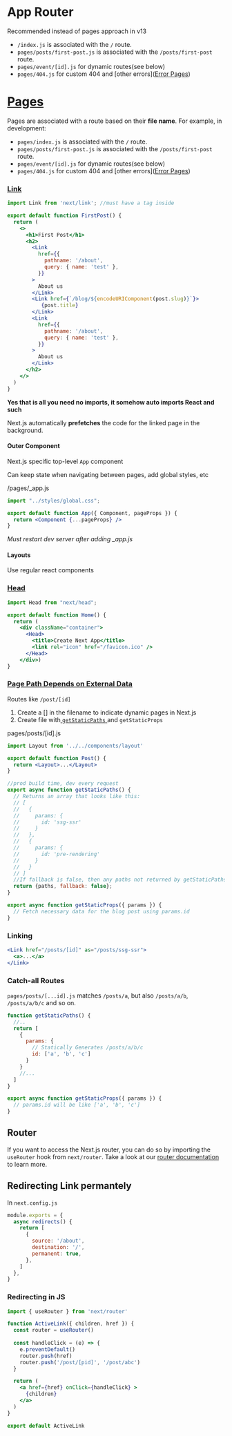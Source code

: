 # App Router

Recommended instead of pages approach in v13

- `/index.js` is associated with the `/` route.
- `pages/posts/first-post.js` is associated with the `/posts/first-post` route.
- `pages/event/[id].js` for dynamic routes(see below)
- `pages/404.js` for custom 404 and [other errors]([Error Pages](https://nextjs.org/docs/advanced-features/custom-error-page#404-page))

# [Pages](https://nextjs.org/docs/pages/building-your-application/routing/pages-and-layouts)

Pages are associated with a route based on their **file name**. For example, in development:

- `pages/index.js` is associated with the `/` route.
- `pages/posts/first-post.js` is associated with the `/posts/first-post` route.
- `pages/event/[id].js` for dynamic routes(see below)
- `pages/404.js` for custom 404 and [other errors]([Error Pages](https://nextjs.org/docs/advanced-features/custom-error-page#404-page))

### [Link](https://nextjs.org/docs/api-reference/next/link)

```jsx
import Link from 'next/link'; //must have a tag inside

export default function FirstPost() {
  return (
    <>
      <h1>First Post</h1>
      <h2>
        <Link
          href={{
            pathname: '/about',
            query: { name: 'test' },
          }}
        >
          About us
        </Link>
        <Link href={`/blog/${encodeURIComponent(post.slug)}`}>
           {post.title}
        </Link>
        <Link
          href={{
            pathname: '/about',
            query: { name: 'test' },
          }}
        >
          About us
        </Link>
      </h2>
    </>
  )
}
```

**Yes that is all you need no imports, it somehow auto imports React and such**

Next.js automatically **prefetches** the code for the linked page in the background.

#### Outer Component

Next.js specific top-level  `App` component 

Can keep state when navigating between pages, add global styles, etc

/pages/_app.js

```jsx
import "../styles/global.css";

export default function App({ Component, pageProps }) {
  return <Component {...pageProps} />
}
```

*Must restart dev server after adding _app.js*

#### Layouts

Use regular react components

### [Head](https://nextjs.org/docs/api-reference/next/head)

```jsx
import Head from "next/head";

export default function Home() {
  return (
    <div className="container">
      <Head>
        <title>Create Next App</title>
        <link rel="icon" href="/favicon.ico" />
      </Head>
    </div>)
}
```

### [Page Path Depends on External Data](https://nextjs.org/docs/routing/dynamic-routes)

Routes like `/post/[id]`

1. Create a  [] in the filename to indicate dynamic pages in Next.js
2. Create file with[ `getStaticPaths` ](https://nextjs.org/docs/basic-features/data-fetching#fallback-pages )and `getStaticProps`

pages/posts/[id].js

```jsx
import Layout from '../../components/layout'

export default function Post() {
  return <Layout>...</Layout>
}

//prod build time, dev every request
export async function getStaticPaths() {
  // Returns an array that looks like this:
  // [
  //   {
  //     params: {
  //       id: 'ssg-ssr'
  //     }
  //   },
  //   {
  //     params: {
  //       id: 'pre-rendering'
  //     }
  //   }
  // ]
  //If fallback is false, then any paths not returned by getStaticPaths will result in a 404 page.
  return {paths, fallback: false};
}

export async function getStaticProps({ params }) {
  // Fetch necessary data for the blog post using params.id
}
```

### Linking

```jsx
<Link href="/posts/[id]" as="/posts/ssg-ssr">
  <a>...</a>
</Link>
```

### Catch-all Routes

`pages/posts/[...id].js` matches `/posts/a`, but also `/posts/a/b`, `/posts/a/b/c` and so on.

```jsx
function getStaticPaths() {
  //..
  return [
    {
      params: {
        // Statically Generates /posts/a/b/c
        id: ['a', 'b', 'c']
      }
    }
    //...
  ]
}

export async function getStaticProps({ params }) {
  // params.id will be like ['a', 'b', 'c']
}
```

## Router

If you want to access the Next.js router, you can do so by importing the `useRouter` hook from `next/router`. Take a look at our [router documentation](https://nextjs.org/docs/routing/dynamic-routes) to learn more.

## Redirecting Link permantely

In `next.config.js`

```js
module.exports = {
  async redirects() {
    return [
      {
        source: '/about',
        destination: '/',
        permanent: true,
      },
    ]
  },
}
```

### Redirecting in JS

```jsx
import { useRouter } from 'next/router'

function ActiveLink({ children, href }) {
  const router = useRouter()
  
  const handleClick = (e) => {
    e.preventDefault()
    router.push(href)
    router.push('/post/[pid]', '/post/abc')
  }

  return (
    <a href={href} onClick={handleClick} >
      {children}
    </a>
  )
}

export default ActiveLink
```



